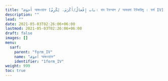 ```yaml
---
title: "أَجوَف আজওয়াফ [باب إِفْعالٌ/أَكْرَمَ، يُكْرِمُ। বাব ইফআল / আকরমা ইউকরিমু । ফর্ম IV]"
description: ""
lead: ""
date: 2021-05-03T02:26:06+06:00
lastmod: 2021-05-03T02:26:06+06:00
draft: false
images: []
menu: 
  sarf:
    parent: "form_IV"
    name: "أَجوَف আজওয়াফ"
    identifier: "1form_IV"
weight: 999
toc: true
---
```



